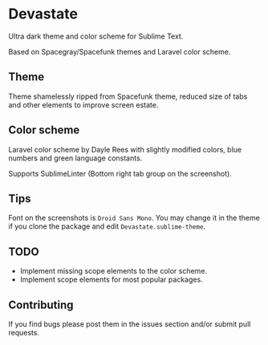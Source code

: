 # Devastate

Ultra dark theme and color scheme for Sublime Text.

Based on Spacegray/Spacefunk themes and Laravel color scheme.


## Theme

Theme shamelessly ripped from Spacefunk theme, reduced size of tabs and other elements to improve screen estate.


## Color scheme

Laravel color scheme by Dayle Rees with slightly modified colors, blue numbers and green language constants.

Supports SublimeLinter (Bottom right tab group on the screenshot).


## Tips

Font on the screenshots is `Droid Sans Mono`. You may change it in the theme if you clone the package and edit `Devastate.sublime-theme`.


## TODO

+ Implement missing scope elements to the color scheme.
+ Implement scope elements for most popular packages.



## Contributing

If you find bugs please post them in the issues section and/or submit pull requests.